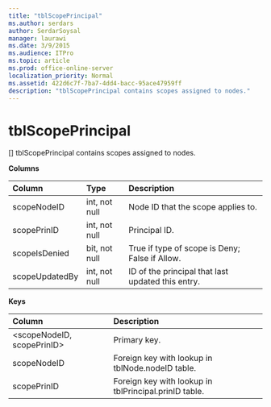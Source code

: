 ```yaml
---
title: "tblScopePrincipal"
ms.author: serdars
author: SerdarSoysal
manager: laurawi
ms.date: 3/9/2015
ms.audience: ITPro
ms.topic: article
ms.prod: office-online-server
localization_priority: Normal
ms.assetid: 422d6c7f-7ba7-4dd4-bacc-95ace47959ff
description: "tblScopePrincipal contains scopes assigned to nodes."
---
```


# tblScopePrincipal
[]
tblScopePrincipal contains scopes assigned to nodes.
  
**Columns**

|**Column**|**Type**|**Description**|
|:-----|:-----|:-----|
|scopeNodeID  <br/> |int, not null  <br/> |Node ID that the scope applies to.  <br/> |
|scopePrinID  <br/> |int, not null  <br/> |Principal ID.  <br/> |
|scopeIsDenied  <br/> |bit, not null  <br/> |True if type of scope is Deny; False if Allow.  <br/> |
|scopeUpdatedBy  <br/> |int, not null  <br/> |ID of the principal that last updated this entry.  <br/> |
   
**Keys**

|**Column**|**Description**|
|:-----|:-----|
|\<scopeNodeID, scopePrinID\>  <br/> |Primary key.  <br/> |
|scopeNodeID  <br/> |Foreign key with lookup in tblNode.nodeID table.  <br/> |
|scopePrinID  <br/> |Foreign key with lookup in tblPrincipal.prinID table.  <br/> |
   

